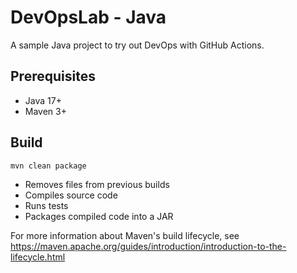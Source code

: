 # DevOpsLab - Java

A sample Java project to try out DevOps with GitHub Actions.

## Prerequisites

- Java 17+
- Maven 3+

## Build

```
mvn clean package
```
* Removes files from previous builds
* Compiles source code
* Runs tests
* Packages compiled code into a JAR

For more information about Maven's build lifecycle, see https://maven.apache.org/guides/introduction/introduction-to-the-lifecycle.html